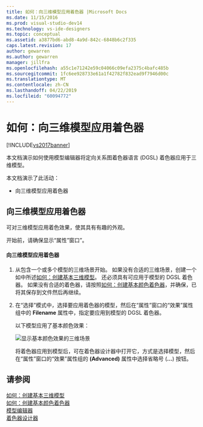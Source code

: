 ```yaml
---
title: 如何：向三维模型应用着色器 |Microsoft Docs
ms.date: 11/15/2016
ms.prod: visual-studio-dev14
ms.technology: vs-ide-designers
ms.topic: conceptual
ms.assetid: a3877bd6-abd8-4a9d-842c-6848b6c2f335
caps.latest.revision: 17
author: gewarren
ms.author: gewarren
manager: jillfra
ms.openlocfilehash: a55c1e71242e59c04066c09efa2375c4bafc485b
ms.sourcegitcommit: 1fc6ee928733e61a1f42782f832ead9f7946d00c
ms.translationtype: MT
ms.contentlocale: zh-CN
ms.lasthandoff: 04/22/2019
ms.locfileid: "60094772"
---
```

# <a name="how-to-apply-a-shader-to-a-3-d-model"></a>如何：向三维模型应用着色器
[!INCLUDE[vs2017banner](../includes/vs2017banner.md)]

本文档演示如何使用模型编辑器将定向关系图着色器语言 (DGSL) 着色器应用于三维模型。  
  
 本文档演示了此活动：  
  
- 向三维模型应用着色器  
  
## <a name="applying-a-shader-to-a-3-d-model"></a>向三维模型应用着色器  
 可对三维模型应用着色效果，使其具有有趣的外观。  
  
 开始前，请确保显示“属性”窗口”。  
  
#### <a name="to-apply-a-shader-to-a-3-d-model"></a>向三维模型应用着色器  
  
1. 从包含一个或多个模型的三维场景开始。 如果没有合适的三维场景，创建一个如中所述[如何：创建基本三维模型](../designers/how-to-create-a-basic-3-d-model.md)。 还必须具有可应用于模型的 DGSL 着色器。 如果没有合适的着色器，请按照[如何：创建基本颜色着色器](../designers/how-to-create-a-basic-color-shader.md)，并确保，已将其保存到文件然后再继续。  
  
2. 在“选择”模式中，选择要应用着色器的模型，然后在“属性”窗口的“效果”属性组中的 **Filename** 属性中，指定要应用到模型的 DGSL 着色器。  
  
   以下模型应用了基本颜色效果：  
  
   ![显示基本颜色效果的三维场景](../designers/media/digit-3d-model-effect.png "Digit-3D-Model-Effect")  
  
   将着色器应用到模型后，可在着色器设计器中打开它，方式是选择模型，然后在“属性”窗口的“效果”属性组的 **(Advanced)** 属性中选择省略号 (**...**) 按钮。  
  
## <a name="see-also"></a>请参阅  
 [如何：创建基本三维模型](../designers/how-to-create-a-basic-3-d-model.md)   
 [如何：创建基本颜色着色器](../designers/how-to-create-a-basic-color-shader.md)   
 [模型编辑器](../designers/model-editor.md)   
 [着色器设计器](../designers/shader-designer.md)
